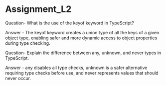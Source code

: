 # Assignment_L2

Question-  What is the use of the keyof keyword in TypeScript?

Answer -  The keyof keyword creates a union type of all the keys of a given object type, enabling safer and more dynamic access to object properties during type checking.



Question- Explain the difference between any, unknown, and never types in TypeScript.

Answer - any disables all type checks, unknown is a safer alternative requiring type checks before use, and never represents values that should never occur.